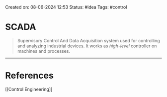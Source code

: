 Created on: 08-06-2024 12:53
Status: #idea
Tags: #control 
# SCADA
> Supervisory Control And Data Acquisition system used for controlling and analyzing industrial devices. It works as _high-level_ controller on machines and processes.




-----------------
# References
[[Control Engineering]]